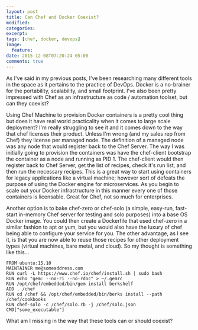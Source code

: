 ```yaml
---
layout: post
title: Can Chef and Docker Coexist?
modified:
categories: 
excerpt:
tags: [chef, docker, devops]
image:
  feature:
date: 2015-12-08T07:20:24-05:00
comments: true
---
```


As I've said in my previous posts, I've been researching many different tools in the space as it pertains to the practice of DevOps.  Docker is a no-brainer for the portability, scalability, and small footprint.  I've also been pretty impressed with Chef as an infrastructure as code / automation toolset, but can they coexist?  

Using Chef Machine to provision Docker containers is a pretty cool thing but does it have real world practicality when it comes to large scale deployment?  I'm really struggling to see it and it comes down to the way that chef licenses their product.  Unless I'm wrong (and my sales rep from Chef) they license per managed node.  The definition of a managed node was any node that would register back to the Chef Server.  The way I was initially going to provision the containers was have the chef-client bootstrap the container as a node and running as PID 1.  The chef-client would then register back to Chef Server, get the list of recipes, check it's run list, and then run the necessary recipes.  This is a great way to start using containers for legacy applications like a virtual machine; however sort of defeats the purpose of using the Docker engine for microservices.  As you begin to scale out your Docker infrastructure in this manner every one of those containers is licensable.  Great for Chef, not so much for enterprises.  

Another option is to bake chef-zero or chef-solo (a simple, easy-run, fast-start in-memory Chef server for testing and solo purposes) into a base OS Docker image.  You could then create a Dockerfile that used chef-zero in a similar fashion to apt or yum, but you would also have the luxury of chef being able to configure your service for you.  The other advantage, as I see it, is that you are now able to reuse those recipes for other deployment types (virtual machines, bare metal, and cloud).  So my thought is something like this...

```
FROM ubuntu:15.10
MAINTAINER me@someaddress.com
RUN curl -L https://www.chef.io/chef/install.sh | sudo bash
RUN echo "gem: --no-ri --no-rdoc" > ~/.gemrc
RUN /opt/chef/embedded/bin/gem install berkshelf
ADD . /chef
RUN cd /chef && /opt/chef/embedded/bin/berks install --path /chef/cookbooks
RUN chef-solo -c /chef/solo.rb -j /chef/solo.json
CMD["some_executable"]
```
What am I missing in the way that these tools can or should coexist?